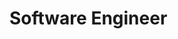 <!--
<p align="center">
  <img
    width="1012"
    src="banner.webp"
    alt="eric-crowell"
  />
</p>
-->

# Software Engineer

<!--
**eric-crowell/eric-crowell** is a ✨ _special_ ✨ repository because its `README.md` (this file) appears on your GitHub profile.

Here are some ideas to get you started:

- 🔭 I’m currently working on ...
- 🌱 I’m currently learning ...
- 👯 I’m looking to collaborate on ...
- 🤔 I’m looking for help with ...
- 💬 Ask me about ...
- 📫 How to reach me: ...
- 😄 Pronouns: ...
- ⚡ Fun fact: ...
-->
